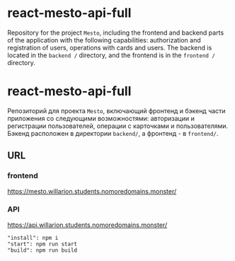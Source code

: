 # react-mesto-api-full
Repository for the project `Mesto`, including the frontend and backend parts of the application with the following capabilities: authorization and registration of users, operations with cards and users. The backend is located in the `backend /` directory, and the frontend is in the `frontend /` directory.

# react-mesto-api-full
Репозиторий для проекта `Mesto`, включающий фронтенд и бэкенд части приложения со следующими возможностями: авторизации и регистрации пользователей, операции с карточками и пользователями. Бэкенд расположен в директории `backend/`, а фронтенд - в `frontend/`. 
  
## URL
### frontend
https://mesto.willarion.students.nomoredomains.monster/  

### API
https://api.willarion.students.nomoredomains.monster/  

    
    "install": npm i
    "start": npm run start
    "build": npm run build
